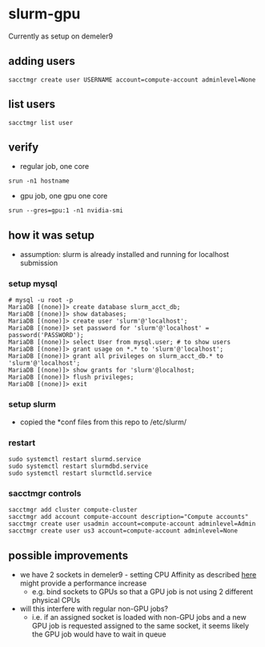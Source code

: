 # slurm-gpu

Currently as setup on demeler9

## adding users
```
sacctmgr create user USERNAME account=compute-account adminlevel=None
```

## list users
```
sacctmgr list user
```

## verify
 - regular job, one core
```
srun -n1 hostname
```
 - gpu job, one gpu one core
```
srun --gres=gpu:1 -n1 nvidia-smi
```

## how it was setup

 - assumption: slurm is already installed and running for localhost submission
 
### setup mysql
```
# mysql -u root -p
MariaDB [(none)]> create database slurm_acct_db;
MariaDB [(none)]> show databases;
MariaDB [(none)]> create user 'slurm'@'localhost';
MariaDB [(none)]> set password for 'slurm'@'localhost' = password('PASSWORD');
MariaDB [(none)]> select User from mysql.user; # to show users
MariaDB [(none)]> grant usage on *.* to 'slurm'@'localhost';
MariaDB [(none)]> grant all privileges on slurm_acct_db.* to 'slurm'@'localhost';
MariaDB [(none)]> show grants for 'slurm'@localhost;
MariaDB [(none)]> flush privileges;
MariaDB [(none)]> exit
```
### setup slurm
 - copied the *conf files from this repo to /etc/slurm/

### restart
```
sudo systemctl restart slurmd.service
sudo systemctl restart slurmdbd.service
sudo systemctl restart slurmctld.service
```

### sacctmgr controls
```
sacctmgr add cluster compute-cluster
sacctmgr add account compute-account description="Compute accounts"
sacctmgr create user usadmin account=compute-account adminlevel=Admin
sacctmgr create user us3 account=compute-account adminlevel=None
```

## possible improvements
 - we have 2 sockets in demeler9 - setting CPU Affinity as described [here](https://github.com/dholt/slurm-gpu) might provide a performance increase
   - e.g. bind sockets to GPUs so that a GPU job is not using 2 different physical CPUs
 - will this interfere with regular non-GPU jobs?
   - i.e. if an assigned socket is loaded with non-GPU jobs and a new GPU job is requested assigned to the same socket, it seems likely the GPU job would have to wait in queue  
